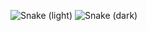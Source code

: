![Snake (light)](https://github.com/wdj-ppg/wdj-ppg/blob/output/snake.svg#gh-light-mode-only)
![Snake (dark)](https://github.com/wdj-ppg/wdj-ppg/blob/output/snake-dark.svg#gh-dark-mode-only)
